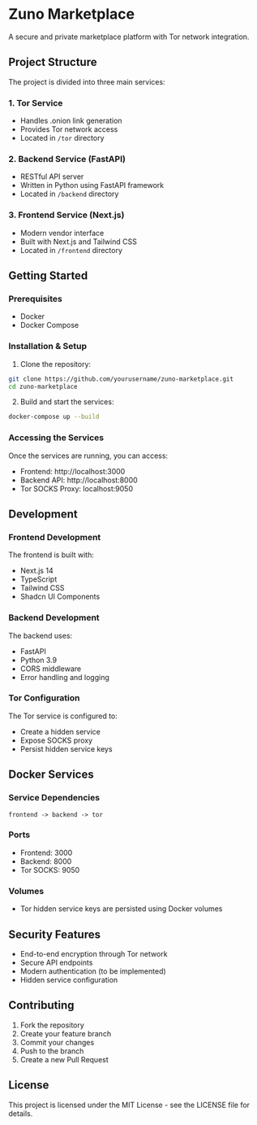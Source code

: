 # Zuno Marketplace

A secure and private marketplace platform with Tor network integration.

## Project Structure

The project is divided into three main services:

### 1. Tor Service
- Handles .onion link generation
- Provides Tor network access
- Located in `/tor` directory

### 2. Backend Service (FastAPI)
- RESTful API server
- Written in Python using FastAPI framework
- Located in `/backend` directory

### 3. Frontend Service (Next.js)
- Modern vendor interface
- Built with Next.js and Tailwind CSS
- Located in `/frontend` directory

## Getting Started

### Prerequisites
- Docker
- Docker Compose

### Installation & Setup

1. Clone the repository:
```bash
git clone https://github.com/yourusername/zuno-marketplace.git
cd zuno-marketplace
```

2. Build and start the services:
```bash
docker-compose up --build
```

### Accessing the Services

Once the services are running, you can access:

- Frontend: http://localhost:3000
- Backend API: http://localhost:8000
- Tor SOCKS Proxy: localhost:9050

## Development

### Frontend Development
The frontend is built with:
- Next.js 14
- TypeScript
- Tailwind CSS
- Shadcn UI Components

### Backend Development
The backend uses:
- FastAPI
- Python 3.9
- CORS middleware
- Error handling and logging

### Tor Configuration
The Tor service is configured to:
- Create a hidden service
- Expose SOCKS proxy
- Persist hidden service keys

## Docker Services

### Service Dependencies
```
frontend -> backend -> tor
```

### Ports
- Frontend: 3000
- Backend: 8000
- Tor SOCKS: 9050

### Volumes
- Tor hidden service keys are persisted using Docker volumes

## Security Features

- End-to-end encryption through Tor network
- Secure API endpoints
- Modern authentication (to be implemented)
- Hidden service configuration

## Contributing

1. Fork the repository
2. Create your feature branch
3. Commit your changes
4. Push to the branch
5. Create a new Pull Request

## License

This project is licensed under the MIT License - see the LICENSE file for details.
